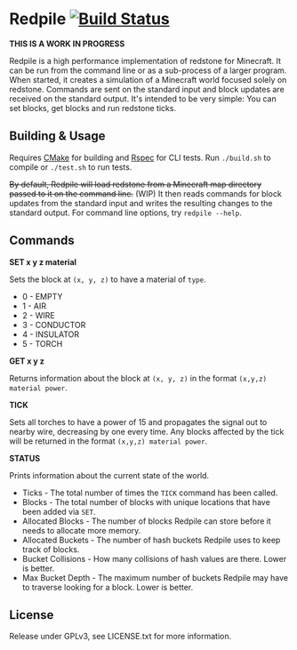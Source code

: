 Redpile [![Build Status](https://travis-ci.org/Nullreff/redpile.svg?branch=master)](https://travis-ci.org/Nullreff/redpile)
=======

**THIS IS A WORK IN PROGRESS**

Redpile is a high performance implementation of redstone for Minecraft.
It can be run from the command line or as a sub-process of a larger program.
When started, it creates a simulation of a Minecraft world focused solely on redstone.
Commands are sent on the standard input and block updates are received on the standard output.
It's intended to be very simple: You can set blocks, get blocks and run redstone ticks.

Building & Usage
----------------

Requires [CMake](http://www.cmake.org/) for building and [Rspec](http://rspec.info/) for CLI tests.
Run `./build.sh` to compile or `./test.sh` to run tests.

~~By default, Redpile will load redstone from a Minecraft map directory passed to it on the command line.~~ (WIP)
It then reads commands for block updates from the standard input and writes the resulting changes to the standard output.
For command line options, try `redpile --help`.

Commands
--------

**SET x y z material**

Sets the block at `(x, y, z)` to have a material of `type`.

* 0 - EMPTY
* 1 - AIR
* 2 - WIRE
* 3 - CONDUCTOR
* 4 - INSULATOR
* 5 - TORCH

**GET x y z**

Returns information about the block at `(x, y, z)` in the format `(x,y,z) material power`.

**TICK**

Sets all torches to have a power of 15 and propagates the signal out to nearby wire, decreasing by one every time.
Any blocks affected by the tick will be returned in the format `(x,y,z) material power`.

**STATUS**

Prints information about the current state of the world.

* Ticks - The total number of times the `TICK` command has been called.
* Blocks -  The total number of blocks with unique locations that have been added via `SET`.
* Allocated Blocks - The number of blocks Redpile can store before it needs to allocate more memory.
* Allocated Buckets - The number of hash buckets Redpile uses to keep track of blocks.
* Bucket Collisions - How many collisions of hash values are there.  Lower is better.
* Max Bucket Depth - The maximum number of buckets Redpile may have to traverse looking for a block.  Lower is better.

License
-------

Release under GPLv3, see LICENSE.txt for more information.

